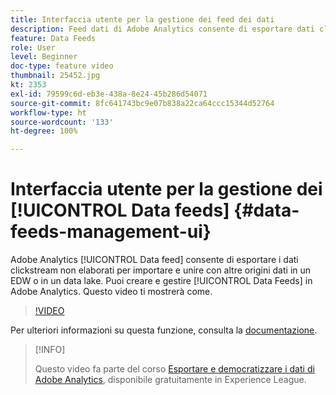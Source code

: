 ```yaml
---
title: Interfaccia utente per la gestione dei feed dei dati
description: Feed dati di Adobe Analytics consente di esportare dati clickstream non elaborati da importare e unire con altre origini dati in un EDW o in un data lake. Puoi creare e gestire i tuoi feed di dati in Adobe Analytics. Questo video ti mostrerà come.
feature: Data Feeds
role: User
level: Beginner
doc-type: feature video
thumbnail: 25452.jpg
kt: 2353
exl-id: 79599c6d-eb3e-438a-8e24-45b286d54071
source-git-commit: 8fc641743bc9e07b838a22ca64ccc15344d52764
workflow-type: ht
source-wordcount: '133'
ht-degree: 100%

---
```


# Interfaccia utente per la gestione dei [!UICONTROL Data feeds]  {#data-feeds-management-ui}

Adobe Analytics [!UICONTROL Data feed] consente di esportare i dati clickstream non elaborati per importare e unire con altre origini dati in un EDW o in un data lake. Puoi creare e gestire [!UICONTROL Data Feeds] in Adobe Analytics. Questo video ti mostrerà come.

>[!VIDEO](https://video.tv.adobe.com/v/25452/?quality=12&learn=on)

Per ulteriori informazioni su questa funzione, consulta la [documentazione](https://experienceleague.adobe.com/docs/analytics/export/analytics-data-feed/df-manage-feeds.html?lang=it#).

>[!INFO]
>
> Questo video fa parte del corso [Esportare e democratizzare i dati di Adobe Analytics](https://experienceleague.adobe.com/?recommended=Analytics-A-1-2022.1.administration&amp;lang=it ), disponibile gratuitamente in Experience League.